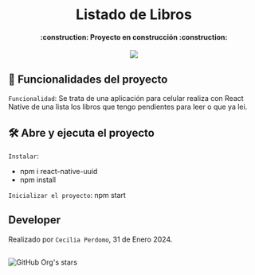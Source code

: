 <h1 align="center"> Listado de Libros </h1>

<h4 align="center">
    :construction: Proyecto en construcción :construction:
</h4>

<p align="center">
   <img src="https://img.shields.io/badge/STATUS-EN%20DESAROLLO-green">
</p>

## :hammer: Funcionalidades del proyecto

`Funcionalidad`: Se trata de una aplicación para celular realiza con React Native de una lista los libros que tengo pendientes para leer o que ya lei.


## 🛠️ Abre y ejecuta el proyecto
`Instalar`:     
- npm i react-native-uuid
- npm install 

`Inicializar el proyecto`:  npm start 

## Developer
Realizado por `Cecilia Perdomo`, 31 de Enero 2024. 

##
![GitHub Org's stars](https://img.shields.io/github/stars/camilafernanda?style=social)